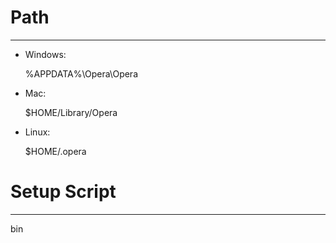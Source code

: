 # Path
* * *

- Windows:

    %APPDATA%\Opera\Opera

- Mac:

    $HOME/Library/Opera

- Linux:

    $HOME/.opera


# Setup Script
* * *

bin
